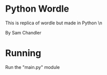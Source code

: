 # Python Wordle

This is replica of wordle but made in Python \n

By Sam Chandler

# Running

Run the "main.py" module